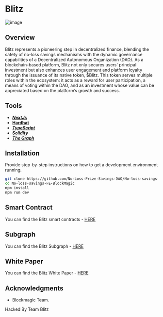 # Blitz

![image](https://github.com/JeffreyJoel/No-loss-savings-FE-block-magic/assets/72028836/40cab129-dda9-4939-85b1-144133ff32fc)

## Overview
Blitz represents a pioneering step in decentralized finance, blending the
safety of no-loss savings mechanisms with the dynamic governance
capabilities of a Decentralized Autonomous Organization (DAO). As a
blockchain-based platform, Blitz not only secures users' principal investment
but also enhances user engagement and platform loyalty through the
issuance of its native token, $Blitz. This token serves multiple roles within
the ecosystem: it acts as a reward for user participation, a means of voting
within the DAO, and as an investment whose value can be appreciated based
on the platform’s growth and success.


## Tools

- [**_NextJs_**](https://nextjs.org/)
- [**Hardhat**](https://hardhat.org/)
- [**_TypeScript_**](https://www.typescriptlang.org/)
- [**_Solidity_**](https://soliditylang.org/)
- [**_The Graph_**](https://thegraph.com/studio/)

## Installation

Provide step-by-step instructions on how to get a development environment running.

```bash
git clone https://github.com/No-Loss-Prize-Savings-DAO/No-loss-savings-FE-BlockMagic.git
cd No-loss-savings-FE-BlockMagic
npm install
npm run dev
```
## Smart Contract

You can find the Blitz smart contracts - [HERE](https://github.com/No-Loss-Prize-Savings-DAO/SmartContracts-lisk)

## Subgraph

You can find the Blitz Subgraph - [HERE](https://github.com/No-Loss-Prize-Savings-DAO/No-Loss-Savings-Subgraph)

## White Paper

You can find the Blitz White Paper - [HERE](https://drive.google.com/file/d/1m7Kjn1KrtOwJHSqhZXfh-elOSPnHHq3E/view?usp=drive_link)

## Acknowledgments

- Blockmagic Team.

Hacked By Team Blitz
